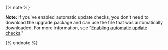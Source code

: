 {% note %}

**Note:** If you've enabled automatic update checks, you don't need to download the upgrade package and can use the file that was automatically downloaded. For more information, see "[Enabling automatic update checks](/enterprise/admin/guides/installation/enabling-automatic-update-checks/)."

{% endnote %}
